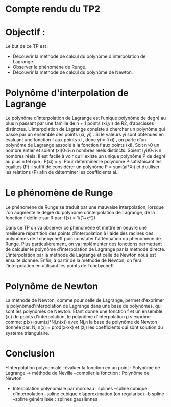 # Compte rendu du TP2

# Objectif :
Le but de ce TP est :
* Découvrir la méthode de calcul du polynôme d'interpolation de Lagrange.
* Observer le phénomène de Runge.
* Découvrir la méthode de calcul du polynôme de Newton.

# Polynôme d'interpolation de Lagrange
Le polynôme d’interpolation de Lagrange est l’unique polynôme de degré au plus n passant par une famille de n + 1 points (xi,yi) de R2, d’abscisses distinctes. 
L'interpolation de Lagrange consiste à chercher un polynôme qui passe par un ensemble des points (xi, yi) . Si le valeurs yi sont obtenues en évaluant une fonction f aux points xi , donc yi = f(xi) , on parle d’un polynôme de Lagrange associé à la fonction f aux points (xi).
Soit n>0 un nombre entier et soient (xi)0<i<n nombres réels distincts. Soient (yi)0<i<n nombres réels. Il est facile à voir qu’il existe un unique polynôme P de degré au plus n tel que : P(xi) = yi
Pour déterminer le polynôme P satisfaisant les égalités (P) il suffit de considérer un polynôme P = sum(ai*Xi) et d’utiliser les relations (P) afin de déterminer les coefficients ai.

# Le phénomène de Runge 
Le phénomène de Runge se traduit par une mauvaise interpolation, lorsque l'on augmente le degré du polynôme d'interpolation de Lagrange, de la fonction f définie sur R par:
f(x) = 1/(1+x^2)

Dans ce TP on va observer ce phénomène et mettre en oeuvre une meilleure répartition des points d'interpolation à l'aide des racines des polynômes de Tchebycheff puis constater l'atténuation du phénomène de Runge. Plus particulièrement, on va implémenter des fonctions permettant de calculer le polynôme d'interpolation de Lagrange par la méthode directe. L'interpolation par la méthode de Lagrange et celle de Newton nous est ensuite donnée. Enfin, à partir de la méthode de Newton, on fera l'interpolation en utilisant les points de Tchebycheff.

# Polynôme de Newton
La méthode de Newton, comme pour celle de Lagrange, permet d'exprimer le polynômed'interpolation de Lagrange dans une base de polynômes, qui sont les polynômes de Newton. Étant donné une fonction f et un ensemble (xj) de points d'interpolation, le polynôme d'interpolation p s'exprime comme:
p(x)=sum(zj*Nj,n(x))
avec Nj,n la base de polynôme de Newton donnée par:
Nj,n(x) = prod(x-xk)
et (zj) les coefficients qui sont solution du système triangulaire.

# Conclusion
*Interpolation polynomiale
 –évaluer la fonction en un point : Polynôme de Lagrange -> méthode de Neville
 –compiler la fonction : Polynôme de Newton 
* Interpolation polynomiale par morceau : splines
 –spline cubique d’interpolation
 –spline cubique d’approximation (on régularise)
 –b spline
 –spline généralisée : splines gausiènnes







